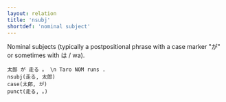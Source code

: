 ```yaml
---
layout: relation
title: 'nsubj'
shortdef: 'nominal subject'
---
```


Nominal subjects (typically a postpositional phrase with a case marker "が" or sometimes with は / wa).

~~~ sdparse
太郎 が 走る 。 \n Taro NOM runs .
nsubj(走る, 太郎)
case(太郎, が)
punct(走る, 。)
~~~
<!-- Interlanguage links updated Út zář 29 20:43:22 CEST 2020 -->

